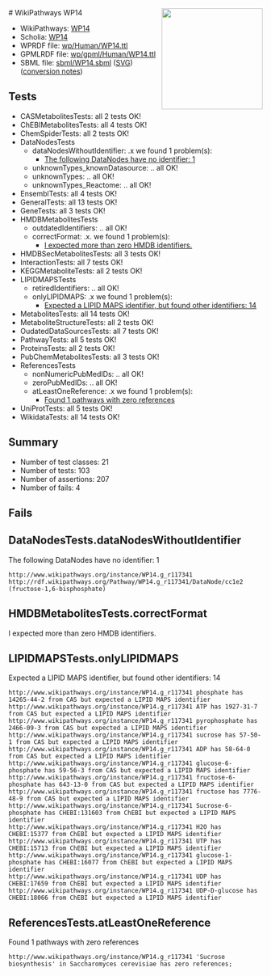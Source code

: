 <img style="float: right; width: 200px" src="../logo.png" />
# WikiPathways WP14

* WikiPathways: [WP14](https://identifiers.org/wikipathways:WP14)
* Scholia: [WP14](https://scholia.toolforge.org/wikipathways/WP14)
* WPRDF file: [wp/Human/WP14.ttl](../wp/Human/WP14.ttl)
* GPMLRDF file: [wp/gpml/Human/WP14.ttl](../wp/gpml/Human/WP14.ttl)
* SBML file: [sbml/WP14.sbml](../sbml/WP14.sbml) ([SVG](../sbml/WP14.svg)) ([conversion notes](../sbml/WP14.txt))

## Tests
* CASMetabolitesTests: all 2 tests OK!
* ChEBIMetabolitesTests: all 4 tests OK!
* ChemSpiderTests: all 2 tests OK!
* DataNodesTests
    * dataNodesWithoutIdentifier: .x we found 1 problem(s):
        * [The following DataNodes have no identifier: 1](#d2d32fa0)
    * unknownTypes_knownDatasource: .. all OK!
    * unknownTypes: .. all OK!
    * unknownTypes_Reactome: .. all OK!
* EnsemblTests: all 4 tests OK!
* GeneralTests: all 13 tests OK!
* GeneTests: all 3 tests OK!
* HMDBMetabolitesTests
    * outdatedIdentifiers: .. all OK!
    * correctFormat: .x. we found 1 problem(s):
        * [I expected more than zero HMDB identifiers.](#ad154c1e)
* HMDBSecMetabolitesTests: all 3 tests OK!
* InteractionTests: all 7 tests OK!
* KEGGMetaboliteTests: all 2 tests OK!
* LIPIDMAPSTests
    * retiredIdentifiers: .. all OK!
    * onlyLIPIDMAPS: .x we found 1 problem(s):
        * [Expected a LIPID MAPS identifier, but found other identifiers: 14](#d0bfb67c)
* MetabolitesTests: all 14 tests OK!
* MetaboliteStructureTests: all 2 tests OK!
* OudatedDataSourcesTests: all 7 tests OK!
* PathwayTests: all 5 tests OK!
* ProteinsTests: all 2 tests OK!
* PubChemMetabolitesTests: all 3 tests OK!
* ReferencesTests
    * nonNumericPubMedIDs: .. all OK!
    * zeroPubMedIDs: .. all OK!
    * atLeastOneReference: .x we found 1 problem(s):
        * [Found 1 pathways with zero references](#35eb778e)
* UniProtTests: all 5 tests OK!
* WikidataTests: all 14 tests OK!


## Summary

* Number of test classes: 21
* Number of tests: 103
* Number of assertions: 207
* Number of fails: 4

## Fails

<a name="d2d32fa0" />

## DataNodesTests.dataNodesWithoutIdentifier

The following DataNodes have no identifier: 1
```
http://www.wikipathways.org/instance/WP14.g_r117341 http://rdf.wikipathways.org/Pathway/WP14.g_r117341/DataNode/cc1e2 (fructose-1,6-bisphosphate)
```

<a name="ad154c1e" />

## HMDBMetabolitesTests.correctFormat

I expected more than zero HMDB identifiers.
<a name="d0bfb67c" />

## LIPIDMAPSTests.onlyLIPIDMAPS

Expected a LIPID MAPS identifier, but found other identifiers: 14
```
http://www.wikipathways.org/instance/WP14.g_r117341 phosphate has 14265-44-2 from CAS but expected a LIPID MAPS identifier
http://www.wikipathways.org/instance/WP14.g_r117341 ATP has 1927-31-7 from CAS but expected a LIPID MAPS identifier
http://www.wikipathways.org/instance/WP14.g_r117341 pyrophosphate has 2466-09-3 from CAS but expected a LIPID MAPS identifier
http://www.wikipathways.org/instance/WP14.g_r117341 sucrose has 57-50-1 from CAS but expected a LIPID MAPS identifier
http://www.wikipathways.org/instance/WP14.g_r117341 ADP has 58-64-0 from CAS but expected a LIPID MAPS identifier
http://www.wikipathways.org/instance/WP14.g_r117341 glucose-6-phosphate has 59-56-3 from CAS but expected a LIPID MAPS identifier
http://www.wikipathways.org/instance/WP14.g_r117341 fructose-6-phosphate has 643-13-0 from CAS but expected a LIPID MAPS identifier
http://www.wikipathways.org/instance/WP14.g_r117341 fructose has 7776-48-9 from CAS but expected a LIPID MAPS identifier
http://www.wikipathways.org/instance/WP14.g_r117341 Sucrose-6-phosphate has CHEBI:131603 from ChEBI but expected a LIPID MAPS identifier
http://www.wikipathways.org/instance/WP14.g_r117341 H2O has CHEBI:15377 from ChEBI but expected a LIPID MAPS identifier
http://www.wikipathways.org/instance/WP14.g_r117341 UTP has CHEBI:15713 from ChEBI but expected a LIPID MAPS identifier
http://www.wikipathways.org/instance/WP14.g_r117341 glucose-1-phosphate has CHEBI:16077 from ChEBI but expected a LIPID MAPS identifier
http://www.wikipathways.org/instance/WP14.g_r117341 UDP has CHEBI:17659 from ChEBI but expected a LIPID MAPS identifier
http://www.wikipathways.org/instance/WP14.g_r117341 UDP-D-glucose has CHEBI:18066 from ChEBI but expected a LIPID MAPS identifier
```

<a name="35eb778e" />

## ReferencesTests.atLeastOneReference

Found 1 pathways with zero references
```
http://www.wikipathways.org/instance/WP14.g_r117341 'Sucrose biosynthesis' in Saccharomyces cerevisiae has zero references; 
```

